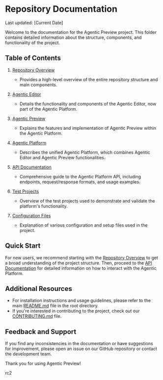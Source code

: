 # Repository Documentation

Last updated: [Current Date]

Welcome to the documentation for the Agentic Preview project. This folder contains detailed information about the structure, components, and functionality of the project.

## Table of Contents

1. [Repository Overview](./repository_overview.md)
   - Provides a high-level overview of the entire repository structure and main components.

2. [Agentic Editor](./agentic_editor.md)
   - Details the functionality and components of the Agentic Editor, now part of the Agentic Platform.

3. [Agentic Preview](./agentic_preview.md)
   - Explains the features and implementation of Agentic Preview within the Agentic Platform.

4. [Agentic Platform](./agentic_platform.md)
   - Describes the unified Agentic Platform, which combines Agentic Editor and Agentic Preview functionalities.

5. [API Documentation](./api.md)
   - Comprehensive guide to the Agentic Platform API, including endpoints, request/response formats, and usage examples.

6. [Test Projects](./test_projects.md)
   - Overview of the test projects used to demonstrate and validate the platform's functionality.

7. [Configuration Files](./configuration_files.md)
   - Explanation of various configuration and setup files used in the project.

## Quick Start

For new users, we recommend starting with the [Repository Overview](./repository_overview.md) to get a broad understanding of the project structure. Then, proceed to the [API Documentation](./api.md) for detailed information on how to interact with the Agentic Platform.

## Additional Resources

- For installation instructions and usage guidelines, please refer to the main [README.md](../README.md) file in the root directory.
- If you're interested in contributing to the project, check out our [CONTRIBUTING.md](../CONTRIBUTING.md) file.

## Feedback and Support

If you find any inconsistencies in the documentation or have suggestions for improvement, please open an issue on our GitHub repository or contact the development team.

Thank you for using Agentic Preview!


rc2